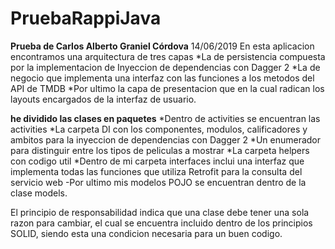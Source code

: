 # PruebaRappiJava
**Prueba de Carlos Alberto Graniel Córdova**
14/06/2019
En esta aplicacion encontramos una arquitectura de tres capas
*La de persistencia compuesta por la implementacion de Inyeccion de dependencias con Dagger 2
*La de negocio que implementa una interfaz con las funciones a los metodos del API de TMDB
*Por ultimo la capa de presentacion que en la cual radican los layouts encargados de la interfaz de usuario.

**he dividido las clases en paquetes**
*Dentro de activities se encuentran las activities
*La carpeta DI con los componentes, modulos, calificadores y ambitos para la inyeccion de dependencias con Dagger 2
*Un enumerador para distinguir entre los tipos de peliculas a mostrar
*La carpeta helpers con codigo util
*Dentro de mi carpeta interfaces inclui una interfaz que implementa todas las funciones que utiliza Retrofit para la consulta del servicio web
-Por ultimo mis modelos POJO se encuentran dentro de la clase models.

El principio de responsabilidad indica que una clase debe tener una sola razon para cambiar,
el cual se encuentra incluido dentro de los principios SOLID, siendo esta una condicion necesaria 
para un buen codigo.

